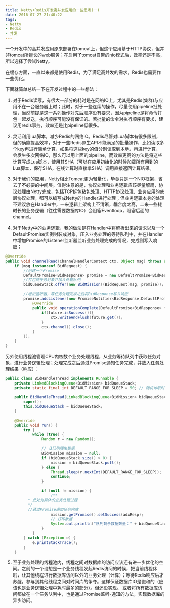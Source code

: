 ```yaml
---
title: Netty+Redis开发高并发应用的一些思考(一)
date: 2016-07-27 21:40:22
tags:
- Netty
- Redis
- 并发
---
```


一个开发中的高并发应用原来部署在tomcat上，但这个应用基于HTTP协议，但并非tomcat所擅长的web服务；在启用了tomcat自带的nio模式后，效率还是不高，所以选择了尝试Netty。

在缓存方面，一直以来都是使用Redis，为了满足高并发的需求，Redis也需要作一些优化。

下面就简单总结一下在开发过程中的一些想法：

1. 对于Redis读写，有很大一部分的耗时是在网络IO上，尤其是Redis(集群)与应用不在一台服务器上时；此时，对于一些连续的操作，尽量使用pipeline批处理，当然前提是这一系列操作对先后顺序没有要求，因为pipeline是将命令打包一起发送，执行顺序可能没有保证的。若批量的命令对执行顺序有要求，建议用redis事务，效率还是比pipeline低很多。

2. 灵活利用lua脚本，减少Redis的网络IO。Redis尽管对Lua脚本有很多限制，但的确能提高效率，对于一些Redis原生API不能满足的批量操作，比如读取多个key再进行简单计算，如果将这些key的值分别读取到本地，再进行计算，会发生多次网络IO，那么可以用上面的pipeline，而效率更高的方法是将这些计算写成Lua脚本，使用其SHA（可以在应用初始化的时候加载所有用到的Lua脚本，保存SHA，在线计算时直接拿SHA）调用直接返回计算结果。

3. 对于我们的应用，Netty相比Tomcat更为轻量化，毕竟只是一个NIO框架，省去了不必要的中间层。值得注意的是，协议处理和业务逻辑应该尽量解耦，协议处理由Netty完成，包括TCP拆包粘包处理、HTTP协议处理、业务应用的底层协议处理，都可以编写成Netty的Handler进行处理；但业务逻辑本身的处理不建议放在Handler中，一来逻辑上架构上不清晰，耦合度太高，二来一些耗时长的业务逻辑（往往需要数据库IO）会阻塞Eventloop，阻塞后面的channel。

4. 对于Netty中的业务逻辑，我的做法是在Handler中将解析出来的请求以及一个DefaultPromise实例封装成对象，压入业务处理的等待队列中，并在Handler中增加Promise的Listener监听器监听业务处理完成的情况，完成则写入响应；
```java
@Override
public void channelRead(ChannelHandlerContext ctx, Object msg) throws Exception {
	if (msg instanceof BidRequest) {
		//创建一个Promise
		DefaultPromise<BidResponse> promise = new DefaultPromise<BidResponse>(ctx.executor()) ;
		//打包成任务对象并加入处理队列
		bidQueueStack.offer(new BidMission((BidRequest)msg, promise));

		//增加监听器，等任务处理完成之后将BidResponse写入响应
		promise.addListener(new PromiseNotifier<BidResponse,DefaultPromise<BidResponse>>(){
			@Override
			public void operationComplete(DefaultPromise<BidResponse> future) throws Exception {
				if(future.isSuccess()){
					ctx.writeAndFlush(future.get());
				}
				ctx.channel().close();
			}
		});
	}
}
```
另外使用线程池管理CPU内核数个业务处理线程，从业务等待队列中获取任务对象，进行业务逻辑处理；处理完成之后通过Promise通知任务完成，并放入任务处理结果（响应）：
```java
public class BidHandleThread implements Runnable {
	private LinkedBlockingQueue<BidMission> bidQueueStack;
	private static final int DEFAULT_RANGE_FOR_SLEEP = 50; // 随机休眠时间

	public BidHandleThread(LinkedBlockingQueue<BidMission> bidQueueStack) {
		super();
		this.bidQueueStack = bidQueueStack;
	}

	@Override
	public void run() {
		try {
			while (true) {
				Random r = new Random();

				// 从队列弹出数据
				BidMission mission = null;
				if (bidQueueStack.size() > 0) {
					mission = bidQueueStack.poll();
				} else {
					Thread.sleep(r.nextInt(DEFAULT_RANGE_FOR_SLEEP));
					continue;
				}

				if (null != mission) {
					/**
          * 此处为具体的业务处理过程
          */
          //通过Promise通知任务完成
					mission.getPromise().setSuccess(adxResp);
					// 打印数据
					System.out.println("队列剩余数据数量：" + bidQueueStack.size());
				}
			}
		} catch (Exception e) {
			e.printStackTrace();
		}
	}
```

5. 至于业务处理的线程池内，线程之间对数据库的访问应该还有进一步优化的空间。之前的一个设想是一个业务线程发起Redis访问的时候，把当前线程休眠，让其他线程进行数据库访问以外的业务处理（计算）；等待Redis响应后才苏醒，参与到其他线程之间对时间片的争夺。这样保证数据库IO是饱和的（应该也是业务逻辑处理中耗时最多的部分）。但还没实现。
或者将所有数据库访问都放在一个任务队列中，也是通过Promise监听-通知的方法，实现数据库的异步访问。
